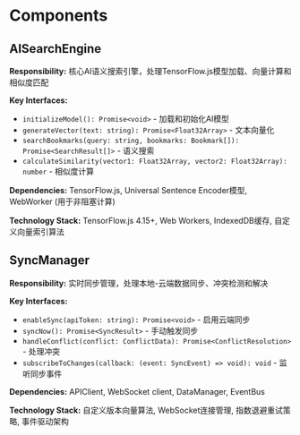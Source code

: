 # Components

## AISearchEngine

**Responsibility:** 核心AI语义搜索引擎，处理TensorFlow.js模型加载、向量计算和相似度匹配

**Key Interfaces:**
- `initializeModel(): Promise<void>` - 加载和初始化AI模型
- `generateVector(text: string): Promise<Float32Array>` - 文本向量化
- `searchBookmarks(query: string, bookmarks: Bookmark[]): Promise<SearchResult[]>` - 语义搜索
- `calculateSimilarity(vector1: Float32Array, vector2: Float32Array): number` - 相似度计算

**Dependencies:** TensorFlow.js, Universal Sentence Encoder模型, WebWorker (用于非阻塞计算)

**Technology Stack:** TensorFlow.js 4.15+, Web Workers, IndexedDB缓存, 自定义向量索引算法

## SyncManager

**Responsibility:** 实时同步管理，处理本地-云端数据同步、冲突检测和解决

**Key Interfaces:**
- `enableSync(apiToken: string): Promise<void>` - 启用云端同步
- `syncNow(): Promise<SyncResult>` - 手动触发同步
- `handleConflict(conflict: ConflictData): Promise<ConflictResolution>` - 处理冲突
- `subscribeToChanges(callback: (event: SyncEvent) => void): void` - 监听同步事件

**Dependencies:** APIClient, WebSocket client, DataManager, EventBus

**Technology Stack:** 自定义版本向量算法, WebSocket连接管理, 指数退避重试策略, 事件驱动架构
